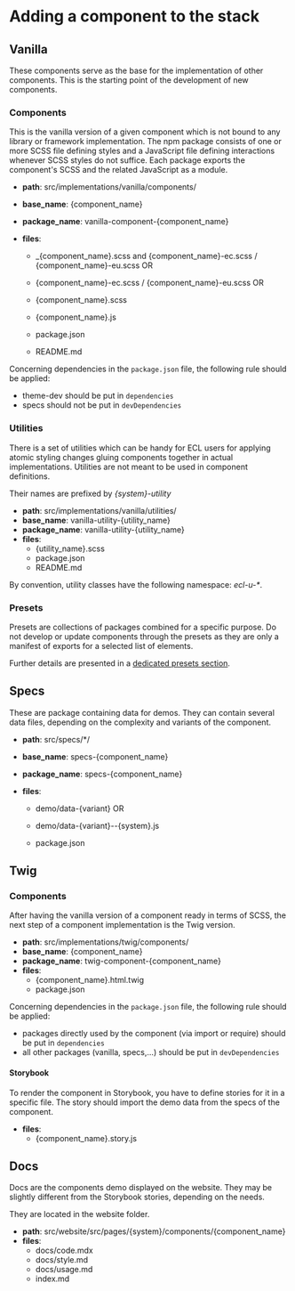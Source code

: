 # Adding a component to the stack

## Vanilla

These components serve as the base for the implementation of other components. This is the starting point of the development of new components.

### Components

This is the vanilla version of a given component which is not bound to any library or framework implementation. The npm package consists of one or more SCSS file defining styles and a JavaScript file defining interactions whenever SCSS styles do not suffice. Each package exports the component's SCSS and the related JavaScript as a module.

- **path**: src/implementations/vanilla/components/
- **base_name**: {component_name}
- **package_name**: vanilla-component-{component_name}
- **files**:

  - \_{component_name}.scss and {component_name}-ec.scss / {component_name}-eu.scss
    OR
  - {component_name}-ec.scss / {component_name}-eu.scss
    OR
  - {component_name}.scss

  - {component_name}.js
  - package.json
  - README.md

Concerning dependencies in the `package.json` file, the following rule should be applied:

- theme-dev should be put in `dependencies`
- specs should not be put in `devDependencies`

### Utilities

There is a set of utilities which can be handy for ECL users for applying atomic styling changes gluing components together in actual implementations. Utilities are not meant to be used in component definitions.

Their names are prefixed by _{system}-utility_

- **path**: src/implementations/vanilla/utilities/
- **base_name**: vanilla-utility-{utility_name}
- **package_name**: vanilla-utility-{utility_name}
- **files**:
  - {utility_name}.scss
  - package.json
  - README.md

By convention, utility classes have the following namespace: _ecl-u-\*_.

### Presets

Presets are collections of packages combined for a specific purpose. Do not develop or update components through the presets as they are only a manifest of exports for a selected list of elements.

Further details are presented in a [dedicated presets section](./presets.md).

## Specs

These are package containing data for demos. They can contain several data files, depending on the complexity and variants of the component.

- **path**: src/specs/\*/
- **base_name**: specs-{component_name}
- **package_name**: specs-{component_name}
- **files**:

  - demo/data-{variant}
    OR
  - demo/data-{variant}--{system}.js

  - package.json

## Twig

### Components

After having the vanilla version of a component ready in terms of SCSS, the next step of a component implementation is the Twig version.

- **path**: src/implementations/twig/components/
- **base_name**: {component_name}
- **package_name**: twig-component-{component_name}
- **files**:
  - {component_name}.html.twig
  - package.json

Concerning dependencies in the `package.json` file, the following rule should be applied:

- packages directly used by the component (via import or require) should be put in `dependencies`
- all other packages (vanilla, specs,...) should be put in `devDependencies`

#### Storybook

To render the component in Storybook, you have to define stories for it in a specific file. The story should import the demo data from the specs of the component.

- **files**:
  - {component_name}.story.js

## Docs

Docs are the components demo displayed on the website. They may be slightly different from the Storybook stories, depending on the needs.

They are located in the website folder.

- **path**: src/website/src/pages/{system}/components/{component_name}
- **files**:
  - docs/code.mdx
  - docs/style.md
  - docs/usage.md
  - index.md
